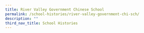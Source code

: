```yaml
---
title: River Valley Government Chinese School
permalink: /school-histories/river-valley-government-chi-sch/
description: ""
third_nav_title: School Histories
---
```

